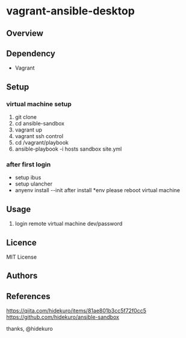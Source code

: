 # vagrant-ansible-desktop

## Overview

## Dependency

* Vagrant

## Setup

### virtual machine setup

1. git clone
1. cd ansible-sandbox
1. vagrant up
1. vagrant ssh control
1. cd /vagrant/playbook
1. ansible-playbook -i hosts sandbox site.yml

### after first login

* setup ibus
* setup ulancher
* anyenv install --init
   after install *env please reboot virtual machine


## Usage

1. login remote virtual machine dev/password

## Licence
MIT License

## Authors


## References

https://qiita.com/hidekuro/items/81ae801b3cc5f72f0cc5
https://github.com/hidekuro/ansible-sandbox

thanks, @hidekuro
